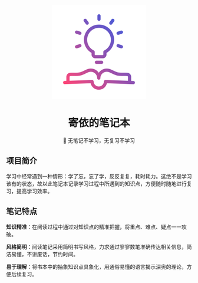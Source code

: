 <p align="center"><img src="./public/images/logo.png" alt="寄依的笔记本"></p>
<h1 align="center">
    寄依的笔记本
</h1>
<p align="center">
    📒 无笔记不学习，无复习不学习
</p>

## 项目简介

学习中经常遇到一种情形：学了忘，忘了学，反反复复，耗时耗力。这绝不是学习该有的状态，故以此笔记本记录学习过程中所遇到的知识点，方便随时随地进行复习，提高学习效率。

## 笔记特点

**知识精准**：在阅读过程中通过对知识点的精准把握，将重点、难点、疑点一一攻破。

**风格简明**：阅读笔记采用简明书写风格，力求通过寥寥数笔准确传达相关信息，简洁易懂，不讲废话，节约时间。

**易于理解**：将书本中的抽象知识点具象化，用通俗易懂的语言揭示深奥的理论，方便后续复习。

